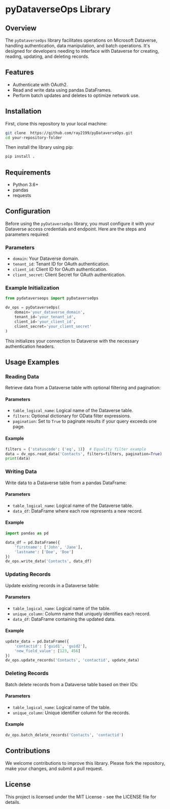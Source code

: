 
# pyDataverseOps Library

## Overview
The `pyDataverseOps` library facilitates operations on Microsoft Dataverse, handling authentication, data manipulation, and batch operations. It's designed for developers needing to interface with Dataverse for creating, reading, updating, and deleting records.

## Features
- Authenticate with OAuth2.
- Read and write data using pandas DataFrames.
- Perform batch updates and deletes to optimize network use.

## Installation

First, clone this repository to your local machine:

```bash
git clone  https://github.com/ray2199/pyDataverseOps.git
cd your-repository-folder
```


Then install the library using pip:

```bash
pip install .
```

## Requirements
- Python 3.6+
- pandas
- requests

## Configuration

Before using the `pyDataverseOps` library, you must configure it with your Dataverse access credentials and endpoint. Here are the steps and parameters required:

### Parameters
- `domain`: Your Dataverse domain.
- `tenant_id`: Tenant ID for OAuth authentication.
- `client_id`: Client ID for OAuth authentication.
- `client_secret`: Client Secret for OAuth authentication.

### Example Initialization
```python
from pydataverseops import pyDataverseOps

dv_ops = pyDataverseOps(
    domain='your_dataverse_domain',
    tenant_id='your_tenant_id',
    client_id='your_client_id',
    client_secret='your_client_secret'
)
```

This initializes your connection to Dataverse with the necessary authentication headers.

## Usage Examples

### Reading Data
Retrieve data from a Dataverse table with optional filtering and pagination:

#### Parameters
- `table_logical_name`: Logical name of the Dataverse table.
- `filters`: Optional dictionary for OData filter expressions.
- `pagination`: Set to `True` to paginate results if your query exceeds one page.

#### Example
```python
filters = {'statuscode': ('eq', 1)}  # Equality filter example
data = dv_ops.read_data('Contacts', filters=filters, pagination=True)
print(data)
```

### Writing Data
Write data to a Dataverse table from a pandas DataFrame:

#### Parameters
- `table_logical_name`: Logical name of the Dataverse table.
- `data_df`: DataFrame where each row represents a new record.

#### Example
```python
import pandas as pd

data_df = pd.DataFrame({
    'firstname': ['John', 'Jane'],
    'lastname': ['Doe', 'Doe']
})
dv_ops.write_data('Contacts', data_df)
```

### Updating Records
Update existing records in a Dataverse table:

#### Parameters
- `table_logical_name`: Logical name of the table.
- `unique_column`: Column name that uniquely identifies each record.
- `data_df`: DataFrame containing the updated data.

#### Example
```python
update_data = pd.DataFrame({
    'contactid': ['guid1', 'guid2'],
    'new_field_value': [123, 456]
})
dv_ops.update_records('Contacts', 'contactid', update_data)
```

### Deleting Records
Batch delete records from a Dataverse table based on their IDs:

#### Parameters
- `table_logical_name`: Logical name of the table.
- `unique_column`: Unique identifier column for the records.

#### Example
```python
dv_ops.batch_delete_records('Contacts', 'contactid')
```

## Contributions
We welcome contributions to improve this library. Please fork the repository, make your changes, and submit a pull request.

## License
This project is licensed under the MIT License - see the LICENSE file for details.
